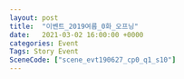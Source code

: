 ```yaml
---
layout: post
title:  "이벤트_2019여름_0화_오프닝"
date:   2021-03-02 16:00:00 +0000
categories: Event
Tags: Story Event
SceneCode: ["scene_evt190627_cp0_q1_s10"]
---
```


